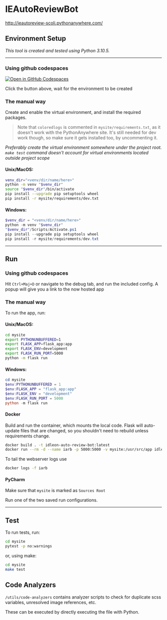 # IEAutoReviewBot

http://ieautoreview-scoli.pythonanywhere.com/

## Environment Setup

_This tool is created and tested using Python 3.10.5._
<hr/>

### Using github codespaces
[![Open in GitHub Codespaces](https://github.com/codespaces/badge.svg)](https://codespaces.new/TwoSpookyBoos/IdleOnAutoReviewBot)

Click the button above, wait for the environment to be created

### The manual way
Create and enable the virtual environment, and install the required packages.  
>Note that `coloredlogs` is commented in `mysite/requirements.txt`, as it doesn't work with the PythonAnywhere site. It's still needed for dev work though, so make sure it gets installed too, by uncommenting it. 

_Preferably create the virtual environment somewhere under the project root. 
`make test` command doesn't account for virtual environments located outside project scope_

#### Unix/MacOS:
``` bash
venv_dir="<venv/dir/name/here>"
python -m venv "$venv_dir"
source "$venv_dir"/bin/activate
pip install --upgrade pip setuptools wheel
pip install -r mysite/requirements/dev.txt
```
#### Windows:
``` powershell
$venv_dir = "<venv/dir/name/here>"
python -m venv "$venv_dir"
"$venv_dir"/Scripts/Activate.ps1
pip install --upgrade pip setuptools wheel
pip install -r mysite/requirements/dev.txt
```
<hr/>

## Run

### Using github codespaces
Hit `Ctrl+Maj+D` or navigate to the debug tab, and run the included config.
A popup will give you a link to the now hosted app

### The manual way

To run the app, run:
#### Unix/MacOS:
``` bash
cd mysite
export PYTHONUNBUFFERED=1
export FLASK_APP=flask_app:app
export FLASK_ENV=development
export FLASK_RUN_PORT=5000
python -m flask run 
```
#### Windows:
``` powershell
cd mysite
$env:PYTHONUNBUFFERED = 1
$env:FLASK_APP = "flask_app:app"
$env:FLASK_ENV = "development"
$env:FLASK_RUN_PORT = 5000
python -m flask run 
```
#### Docker
Build and run the container, which mounts the local code.
Flask will auto-update files that are changed, so you shouldn't need to rebuild unless requirements change.
``` bash
docker build . -t idleon-auto-review-bot:latest
docker run --rm -d --name iarb -p 5000:5000 -v mysite:/usr/src/app idleon-auto-review-bot:1.0.3
```
To tail the webserver logs use
``` bash
docker logs -f iarb
```
#### PyCharm
Make sure that `mysite` is marked as `Sources Root`

Run one of the two saved run configurations.
<hr/>

## Test

To run tests, run:
``` bash
cd mysite
pytest -p no:warnings
```
or, using make:
``` bash
cd mysite
make test
```

## Code Analyzers

`/utils/code-analyzers` contains analyzer scripts to check for duplicate scss variables, unresolved image references, etc.

These can be executed by directly executing the file with Python.
